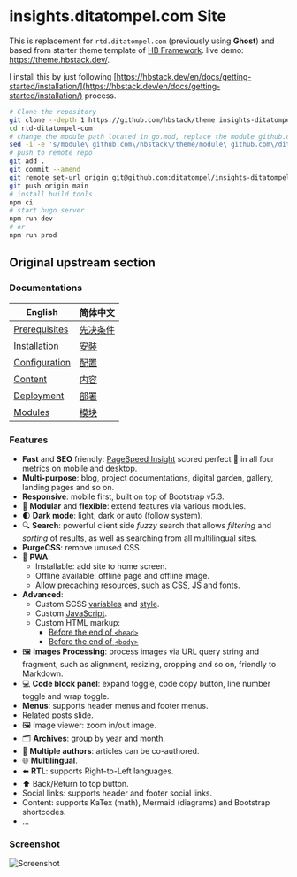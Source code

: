 # insights.ditatompel.com Site

This is replacement for `rtd.ditatompel.com` (previously using **Ghost**) and based from starter theme template of [HB Framework](https://hbstack.dev/). live demo: https://theme.hbstack.dev/.

I install this by just following [https://hbstack.dev/en/docs/getting-started/installation/](https://hbstack.dev/en/docs/getting-started/installation/) process.

```bash
# Clone the repository
git clone --depth 1 https://github.com/hbstack/theme insights-ditatompel-com
cd rtd-ditatompel-com
# change the module path located in go.mod, replace the module github.com/hbstack/theme with this repo : github.com/ditatompel/insights-ditatompel-com.
sed -i -e 's/module\ github.com\/hbstack\/theme/module\ github.com\/ditatompel\/insights-ditatompel-com/' go.mod
# push to remote repo
git add .
git commit --amend
git remote set-url origin git@github.com:ditatompel/insights-ditatompel-com.git
git push origin main
# install build tools
npm ci
# start hugo server
npm run dev
# or 
npm run prod
```

## Original upstream section
### Documentations

| English | 简体中文 |
| ------- | -------- |
| [Prerequisites](https://hbstack.dev/en/docs/getting-started/prerequisites/) | [先决条件](https://hbstack.dev/zh-hans/docs/getting-started/prerequisites/) |
| [Installation](https://hbstack.dev/en/docs/getting-started/installation/) | [安裝](https://hbstack.dev/zh-hans/docs/getting-started/installation/) |
| [Configuration](https://hbstack.dev/en/docs/configuration/) | [配置](https://hbstack.dev/zh-hans/docs/configuration/) |
| [Content](https://hbstack.dev/en/docs/content/) | [内容](https://hbstack.dev/zh-hans/docs/content/) |
| [Deployment](https://hbstack.dev/en/docs/deployment/) | [部署](https://hbstack.dev/zh-hans/docs/deployment/) |
| [Modules](https://hbstack.dev/en/docs/modules/) | [模块](https://hbstack.dev/zh-hans/docs/modules/) |

### Features

- **Fast** and **SEO** friendly: [PageSpeed Insight](https://pagespeed.web.dev/analysis?url=https://theme.hbstack.dev/en/) scored perfect :100: in all four metrics on mobile and desktop.
- **Multi-purpose**: blog, project documentations, digital garden, gallery, landing pages and so on.
- **Responsive**: mobile first, built on top of Bootstrap v5.3.
- :ice_cube: **Modular** and **flexible**: extend features via various modules.
- :first_quarter_moon: **Dark mode**: light, dark or auto (follow system).
- :mag: **Search**: powerful client side *fuzzy* search that allows *filtering* and *sorting* of results, as well as searching from all multilingual sites.
- **PurgeCSS**: remove unused CSS.
- :rocket: **PWA**:
  - Installable: add site to home screen.
  - Offline available: offline page and offline image.
  - Allow precaching resources, such as CSS, JS and fonts.
- **Advanced**:
  - Custom SCSS [variables](https://github.com/hbstack/theme/blob/main/assets/hb/modules/custom/scss/variables.tmpl.scss) and [style](https://github.com/hbstack/theme/blob/main/assets/hb/modules/custom/scss/index.scss).
  - Custom [JavaScript](https://github.com/hbstack/theme/blob/main/assets/hb/modules/custom/js/index.ts).
  - Custom HTML markup:
    - [Before the end of `<head>`](https://github.com/hbstack/theme/blob/main/layouts/partials/hugopress/modules/hb-custom/hooks/head-end.html)
    - [Before the end of `<body>`](https://github.com/hbstack/theme/blob/main/layouts/partials/hugopress/modules/hb-custom/hooks/body-end.html)
- :framed_picture: **Images Processing**: process images via URL query string and fragment, such as alignment, resizing, cropping and so on, friendly to Markdown.
- :computer: **Code block panel**: expand toggle, code copy button, line number toggle and wrap toggle.
- **Menus**: supports header menus and footer menus.
- Related posts slide.
- :framed_picture: Image viewer: zoom in/out image.
- :card_index_dividers:	**Archives**: group by year and month.
- :memo: **Multiple authors**: articles can be co-authored.
- :globe_with_meridians: **Multilingual**.
- :arrow_left: **RTL**: supports Right-to-Left languages.
- :arrow_up: Back/Return to top button.
- Social links: supports header and footer social links.
- Content: supports KaTex (math), Mermaid (diagrams) and Bootstrap shortcodes.
- ...

### Screenshot

![Screenshot](https://raw.githubusercontent.com/hbstack/theme/main/images/screenshot.png)
